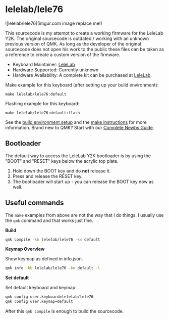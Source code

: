 # lelelab/lele76

![lelelab/lele76](imgur.com image replace me!)

This sourcecode is my attempt to create a working firmware for the LeleLab Y2K. The original sourcecode is outdated / working with an unknown previous version of QMK. As long as the developer of the original sourcecode does not open his work to the public these files can be taken as a reference to create a custom version of the firmware.

-   Keyboard Maintainer: [LeleLab](https://www.lelelab.work/)
-   Hardware Supported: Currently unknown
-   Hardware Availability: A complete kit can be purchased at [LeleLab](https://www.lelelab.work/).

Make example for this keyboard (after setting up your build environment):

    make lelelab/lele76:default

Flashing example for this keyboard:

    make lelelab/lele76:default:flash

See the [build environment setup](https://docs.qmk.fm/#/getting_started_build_tools) and the [make instructions](https://docs.qmk.fm/#/getting_started_make_guide) for more information. Brand new to QMK? Start with our [Complete Newbs Guide](https://docs.qmk.fm/#/newbs).

## Bootloader

The default way to access the LeleLab Y2K bootloader is by using the "BOOT" and "RESET" keys below the acrylic top plate.

1. Hold down the BOOT key and do **not** release it.
2. Press and release the RESET key.
3. The bootloader will start up - you can release the BOOT key now as well.

## Useful commands

The `make` examples from above are not the way that I do things. I usually use the `qmk` command and that works just fine.

**Build**

```bash
qmk compile -kb lelelab/lele76 -km default
```

**Keymap Overview**

Show keymap as defined in info.json.

```bash
qmk info -kb lelelab/lele76 -km default -l
```

**Set default**

Set default keyboard and keymap:

```bash
qmk config user.keyboard=lelelab/lele76
qmk config user.keymap=default
```

After this `qmk compile` is enough to build the sourcecode.
